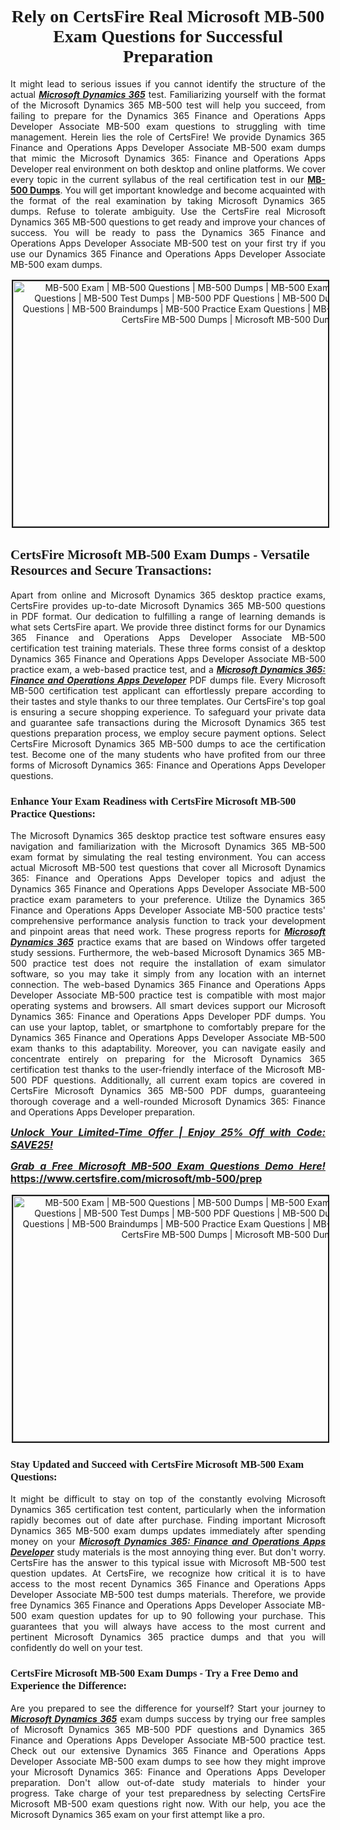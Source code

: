 <h1 style="text-align: center;"><strong><span style="display:block; color:#Black; "><span style="font-family:Tahoma,Times,serif;">Rely on CertsFire Real Microsoft MB-500 Exam Questions for Successful Preparation</span></span></strong></h1>

<p style="text-align:justify">It might lead to serious issues if you cannot identify the structure of the actual <u><em><strong>Microsoft Dynamics 365</strong></em></u> test. Familiarizing yourself with the format of the Microsoft Dynamics 365 MB-500 test will help you succeed, from failing to prepare for the Dynamics 365 Finance and Operations Apps Developer Associate MB-500 exam questions to struggling with time management. Herein lies the role of CertsFire! We provide Dynamics 365 Finance and Operations Apps Developer Associate MB-500 exam dumps that mimic the Microsoft Dynamics 365: Finance and Operations Apps Developer real environment on both desktop and online platforms. We cover every topic in the current syllabus of the real certification test in our <strong><a href="https://www.certsfire.com/microsoft/mb-500/prep">MB-500 Dumps</a></strong>. You will get important knowledge and become acquainted with the format of the real examination by taking Microsoft Dynamics 365 dumps. Refuse to tolerate ambiguity. Use the CertsFire real Microsoft Dynamics 365 MB-500 questions to get ready and improve your chances of success. You will be ready to pass the Dynamics 365 Finance and Operations Apps Developer Associate MB-500 test on your first try if you use our Dynamics 365 Finance and Operations Apps Developer Associate MB-500 exam dumps.</p>

<p style="text-align: center;"><img alt="MB-500 Exam | MB-500 Questions | MB-500 Dumps | MB-500 Exam Dumps | MB-500 Exam Questions | MB-500 Test Dumps | MB-500 PDF Questions | MB-500 Dumps PDF | MB-500 Test Questions | MB-500 Braindumps | MB-500 Practice Exam Questions | MB-500 Exam PDF Questions | CertsFire MB-500 Dumps | Microsoft MB-500 Dumps" src="https://i.imgur.com/SYzw28Y.jpeg" style="width: 700px; height: 393px; border-width: 2px; border-style: solid; margin: 2px;" /></p>

<h2><strong><span style="display:block; color:#Black; "><span style="font-family:Tahoma,Times,serif;">CertsFire Microsoft MB-500 Exam Dumps - Versatile Resources and Secure Transactions:</span></span></strong></h2>

<p style="text-align:justify">Apart from online and Microsoft Dynamics 365 desktop practice exams, CertsFire provides up-to-date Microsoft Dynamics 365 MB-500 questions in PDF format. Our dedication to fulfilling a range of learning demands is what sets CertsFire apart. We provide three distinct forms for our Dynamics 365 Finance and Operations Apps Developer Associate MB-500 certification test training materials. These three forms consist of a desktop Dynamics 365 Finance and Operations Apps Developer Associate MB-500 practice exam, a web-based practice test, and a <u><strong><em>Microsoft Dynamics 365: Finance and Operations Apps Developer</em></strong></u> PDF dumps file. Every Microsoft MB-500 certification test applicant can effortlessly prepare according to their tastes and style thanks to our three templates. Our CertsFire's top goal is ensuring a secure shopping experience. To safeguard your private data and guarantee safe transactions during the Microsoft Dynamics 365 test questions preparation process, we employ secure payment options. Select CertsFire Microsoft Dynamics 365 MB-500 dumps to ace the certification test. Become one of the many students who have profited from our three forms of Microsoft Dynamics 365: Finance and Operations Apps Developer questions.</p>

<h3><strong><span style="display:block; color:#Black; "><span style="font-family:Tahoma,Times,serif;">Enhance Your Exam Readiness with CertsFire Microsoft MB-500 Practice Questions:</span></span></strong></h3>

<p style="text-align:justify">The Microsoft Dynamics 365 desktop practice test software ensures easy navigation and familiarization with the Microsoft Dynamics 365 MB-500 exam format by simulating the real testing environment. You can access actual Microsoft MB-500 test questions that cover all Microsoft Dynamics 365: Finance and Operations Apps Developer topics and adjust the Dynamics 365 Finance and Operations Apps Developer Associate MB-500 practice exam parameters to your preference. Utilize the Dynamics 365 Finance and Operations Apps Developer Associate MB-500 practice tests' comprehensive performance analysis function to track your development and pinpoint areas that need work. These progress reports for <u><em><strong>Microsoft Dynamics 365</strong></em></u> practice exams that are based on Windows offer targeted study sessions. Furthermore, the web-based Microsoft Dynamics 365 MB-500 practice test does not require the installation of exam simulator software, so you may take it simply from any location with an internet connection. The web-based Dynamics 365 Finance and Operations Apps Developer Associate MB-500 practice test is compatible with most major operating systems and browsers. All smart devices support our Microsoft Dynamics 365: Finance and Operations Apps Developer PDF dumps. You can use your laptop, tablet, or smartphone to comfortably prepare for the Dynamics 365 Finance and Operations Apps Developer Associate MB-500 exam thanks to this adaptability. Moreover, you can navigate easily and concentrate entirely on preparing for the Microsoft Dynamics 365 certification test thanks to the user-friendly interface of the Microsoft MB-500 PDF questions. Additionally, all current exam topics are covered in CertsFire Microsoft Dynamics 365 MB-500 PDF dumps, guaranteeing thorough coverage and a well-rounded Microsoft Dynamics 365: Finance and Operations Apps Developer preparation.</p>

<p style="text-align: justify;"><span style="font-size:16px;"><strong><u><em>Unlock Your Limited-Time Offer | Enjoy 25% Off with Code: SAVE25!</em></u></strong></span></p>

<p style="text-align: justify;"><span style="font-size:16px;"><strong><u><em>Grab a Free Microsoft MB-500 Exam Questions Demo Here! </em></u><a href="https://www.certsfire.com/microsoft/mb-500/prep">https://www.certsfire.com/microsoft/mb-500/prep</a></strong></span></p>

<p style="text-align: center;"><img alt="MB-500 Exam | MB-500 Questions | MB-500 Dumps | MB-500 Exam Dumps | MB-500 Exam Questions | MB-500 Test Dumps | MB-500 PDF Questions | MB-500 Dumps PDF | MB-500 Test Questions | MB-500 Braindumps | MB-500 Practice Exam Questions | MB-500 Exam PDF Questions | CertsFire MB-500 Dumps | Microsoft MB-500 Dumps" src="https://i.imgur.com/2YaVQXX.jpeg" style="width: 700px; height: 393px; border-width: 2px; border-style: solid; margin: 2px;" /></p>

<h3><strong><span style="display:block; color:#Black; "><span style="font-family:Tahoma,Times,serif;">Stay Updated and Succeed with CertsFire Microsoft MB-500 Exam Questions:</span></span></strong></h3>

<p style="text-align:justify">It might be difficult to stay on top of the constantly evolving Microsoft Dynamics 365 certification test content, particularly when the information rapidly becomes out of date after purchase. Finding important Microsoft Dynamics 365 MB-500 exam dumps updates immediately after spending money on your <u><em><strong>Microsoft Dynamics 365: Finance and Operations Apps Developer</strong></em></u> study materials is the most annoying thing ever. But don't worry. CertsFire has the answer to this typical issue with Microsoft MB-500 test question updates. At CertsFire, we recognize how critical it is to have access to the most recent Dynamics 365 Finance and Operations Apps Developer Associate MB-500 test dumps materials. Therefore, we provide free Dynamics 365 Finance and Operations Apps Developer Associate MB-500 exam question updates for up to 90 following your purchase. This guarantees that you will always have access to the most current and pertinent Microsoft Dynamics 365 practice dumps and that you will confidently do well on your test.</p>

<h3><strong><span style="display:block; color:#Black; "><span style="font-family:Tahoma,Times,serif;">CertsFire Microsoft MB-500 Exam Dumps - Try a Free Demo and Experience the Difference:</span></span></strong></h3>

<p style="text-align:justify">Are you prepared to see the difference for yourself? Start your journey to <u><em><strong>Microsoft Dynamics 365</strong></em></u> exam dumps success by trying our free samples of Microsoft Dynamics 365 MB-500 PDF questions and Dynamics 365 Finance and Operations Apps Developer Associate MB-500 practice test. Check out our extensive Dynamics 365 Finance and Operations Apps Developer Associate MB-500 exam dumps to see how they might improve your Microsoft Dynamics 365: Finance and Operations Apps Developer preparation. Don't allow out-of-date study materials to hinder your progress. Take charge of your test preparedness by selecting CertsFire Microsoft MB-500 exam questions right now. With our help, you ace the Microsoft Dynamics 365 exam on your first attempt like a pro.</p>
